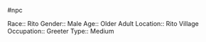 #npc 

Race:: Rito
Gender:: Male
Age:: Older Adult
Location:: Rito Village
Occupation:: Greeter
Type:: Medium
